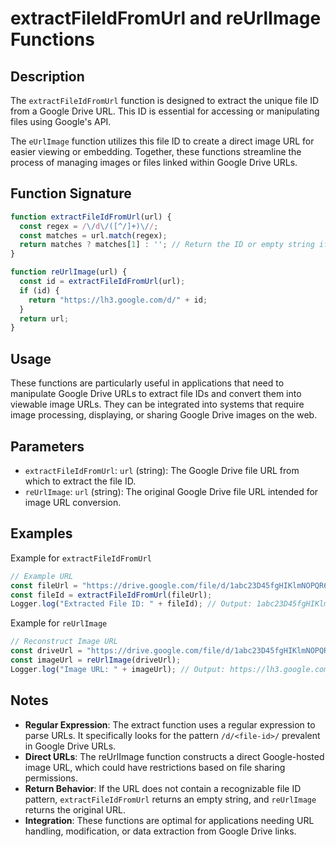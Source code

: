 # extractFileIdFromUrl and reUrlImage Functions

## Description

The `extractFileIdFromUrl` function is designed to extract the unique file ID from a Google Drive URL. This ID is essential for accessing or manipulating files using Google's API. 

The `eUrlImage` function utilizes this file ID to create a direct image URL for easier viewing or embedding. Together, these functions streamline the process of managing images or files linked within Google Drive URLs.

## Function Signature

```javascript
function extractFileIdFromUrl(url) {
  const regex = /\/d\/([^/]+)\//;
  const matches = url.match(regex);
  return matches ? matches[1] : ''; // Return the ID or empty string if not matched
}

function reUrlImage(url) {
  const id = extractFileIdFromUrl(url);
  if (id) {
    return "https://lh3.google.com/d/" + id;
  } 
  return url;
}
```

## Usage

These functions are particularly useful in applications that need to manipulate Google Drive URLs to extract file IDs and convert them into viewable image URLs. They can be integrated into systems that require image processing, displaying, or sharing Google Drive images on the web.

## Parameters

- `extractFileIdFromUrl`:
    `url` (string): The Google Drive file URL from which to extract the file ID.
- `reUrlImage`:
    `url` (string): The original Google Drive file URL intended for image URL conversion.

## Examples

Example for `extractFileIdFromUrl`
```javascript
// Example URL
const fileUrl = "https://drive.google.com/file/d/1abc23D45fgHIKlmNOPQR67/view";
const fileId = extractFileIdFromUrl(fileUrl);
Logger.log("Extracted File ID: " + fileId); // Output: 1abc23D45fgHIKlmNOPQR67
```
Example for `reUrlImage`
```javascript
// Reconstruct Image URL
const driveUrl = "https://drive.google.com/file/d/1abc23D45fgHIKlmNOPQR67/view";
const imageUrl = reUrlImage(driveUrl);
Logger.log("Image URL: " + imageUrl); // Output: https://lh3.google.com/d/1abc23D45fgHIKlmNOPQR67
```

## Notes

- **Regular Expression**: The extract function uses a regular expression to parse URLs. It specifically looks for the pattern `/d/<file-id>/` prevalent in Google Drive URLs.
- **Direct URLs**: The reUrlImage function constructs a direct Google-hosted image URL, which could have restrictions based on file sharing permissions.
- **Return Behavior**: If the URL does not contain a recognizable file ID pattern, `extractFileIdFromUrl` returns an empty string, and `reUrlImage` returns the original URL.
- **Integration**: These functions are optimal for applications needing URL handling, modification, or data extraction from Google Drive links.
